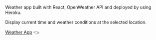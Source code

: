Weather app built with React, OpenWeather API and deployed by using Heroku. 

Display current time and weather conditions at the selected location.


[Weather App](https://weather-app2022.herokuapp.com/) :point_left:
